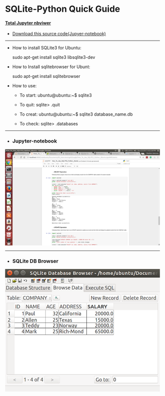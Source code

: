 # SQLite-Python Quick Guide

#### [Total Jupyter nbviwer](http://nbviewer.jupyter.org/github/leehaesung/SQLite-Python_Quick_Guide/blob/master/How_To_Use_SQLITE3_Python_Ubuntu.ipynb)

* [Download this source code(Jupyer-notebook)](https://github.com/leehaesung/SQLite-Python_Quick_Guide/blob/master/How_To_Use_SQLITE3_Python_Ubuntu.ipynb)

***
* How to install SQLite3 for Ubuntu:

    sudo apt-get install sqlite3 libsqlite3-dev


* How to Install sqlitebrowser for Ubunt:

    sudo apt-get install sqlitebrowser
  
* How to use:

  * To start: ubuntu@ubuntu:~$ sqlite3

  * To quit: sqlite> .quit

  * To creat: ubuntu@ubuntu:~$ sqlite3 database_name.db

  * To check: sqlite> .databases


***
* ### Jupyter-notebook

![SQLite_JupyterNotebook.png](https://github.com/leehaesung/SQLite-Python_Quick_Guide/blob/master/SQLite_JupyterNotebook.png)

***

* ### SQLite DB Browser

![INSERTOperation.png](https://github.com/leehaesung/SQLite-Python_Quick_Guide/blob/master/INSERTOperation.png)
